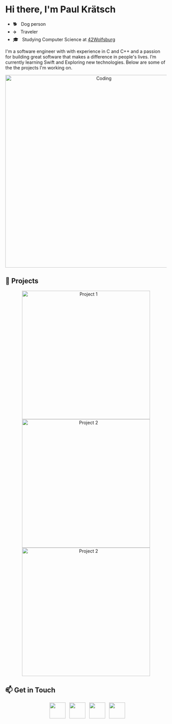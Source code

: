 # Hi there, I'm Paul Krätsch 


- 🐕 &nbsp; Dog person
- ✈️ &nbsp; Traveler 
- 🎓 &nbsp; Studying Computer Science at <a href="https://42wolfsburg.de">42Wolfsburg</a>

I'm a software engineer with with experience in C and C++ and a passion for building great software that makes a difference in people's lives. I’m currently learning Swift and Exploring new technologies. Below are some of the the projects I'm working on.


<div align="center">
  <img src="https://github.com/kretsh/kretsh/blob/main/assets/coding.gif" alt="Coding" width="600px">
</div>

## 🔭 Projects

<div align="center">
  <a href="https://github.com/kretsh/Companions">
    <img src="https://github-readme-stats.vercel.app/api/pin/?username=kretsh&repo=Companions&theme=dark" alt="Project 1" width="400px">
  </a>
  <a href="https://github.com/kretsh/Pong2023">
    <img src="https://github-readme-stats.vercel.app/api/pin/?username=kretsh&repo=Pong2023&theme=dark" alt="Project 2" width="400px">
  </a>
  <a href="https://github.com/kretsh/Ecole42-C_minishell">
    <img src="https://github-readme-stats.vercel.app/api/pin/?username=kretsh&repo=Ecole42-C_minishell&theme=dark" alt="Project 2" width="400px">
  </a>
</div>



## 📫 Get in Touch

<p align="center">
&nbsp; <a href="https://www.instagram.com/kretsh/" target="_blank" rel="noopener noreferrer"><img src="https://img.icons8.com/ios/512/instagram-new.png" width="50" /></a>  
&nbsp; <a href="https://www.linkedin.com/in/Paul-kraetsch/" target="_blank" rel="noopener noreferrer"><img src="https://img.icons8.com/ios/512/linkedin.png" width="50" /></a>
&nbsp; <a href="mailto:kretsh@gmail.com" target="_blank" rel="noopener noreferrer"><img src="https://img.icons8.com/ios/512/gmail.png"  width="50" /></a>
&nbsp; <a href="https://t.me/kraetschp" target="_blank" rel="noopener noreferrer"><img src="https://img.icons8.com/ios/512/telegram-app.png" width="50" /></a>  



